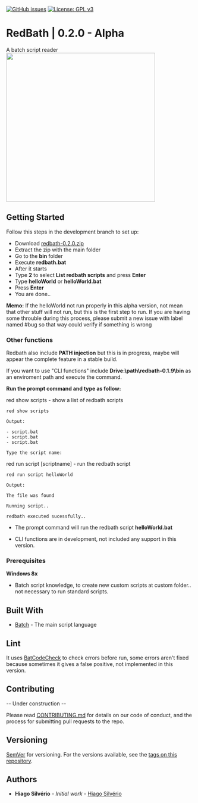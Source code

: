 [![GitHub issues](https://img.shields.io/github/issues-raw/hiagosilverio/redbath)](https://github.com/hiagosilverio/redbath/issues)
[![License: GPL v3](https://img.shields.io/badge/License-GPLv3-blue.svg)](https://github.com/hiagosilverio/redbath/blob/development/LICENSE)

# RedBath | 0.2.0 - Alpha
A batch script reader
<br/><img src="https://i.imgur.com/XtBMGsk.jpg" width="400">
## Getting Started

Follow this steps in the development branch to set up:

-   Download [redbath-0.2.0.zip](https://github.com/hiagosilverio/redbath/releases/tag/0.2.0) 
-   Extract the zip with the main folder
-   Go to the **bin** folder
-   Execute **redbath.bat** 
-   After it starts
-   Type **2** to select **List redbath scripts** and press **Enter**
-   Type **helloWorld** or **helloWorld.bat**
-   Press **Enter**
-   You are done..

**Memo:** If the helloWorld not run properly in this alpha version, not mean that other stuff will not run, but this is the first step to run. If you are having some throuble during this process, please submit a new issue with label named #bug so that way could verify if something is wrong 

### Other functions

Redbath also include **PATH injection** but this is in progress, maybe will appear the complete feature in a stable build.

If you want to use "CLI functions" include **Drive:\path\redbath-0.1.9\bin** as an enviroment path and execute the command.

**Run the prompt command and type as follow:**

red show scripts - show a list of redbath scripts
```
red show scripts
```
```
Output:

- script.bat
- script.bat
- script.bat

Type the script name:
```
red run script [scriptname] - run the redbath script 
```
red run script helloWorld
```
```
Output:

The file was found

Running script..

redbath executed sucessfully..
```
-   The prompt command will run the redbath script **helloWorld.bat**

-   CLI functions are in development, not included any support in this version.

### Prerequisites

**Windows 8x**

  - Batch script knowledge, to create new custom scripts at custom folder.. not necessary to run standard scripts.
## Built With

  *   [Batch](https://docs.microsoft.com/pt-br/windows-server/administration/windows-commands/windows-commands) - The main script language

## Lint

It uses [BatCodeCheck](https://www.robvanderwoude.com/battech_batcodecheck.php) to check errors before run, some errors aren't fixed because sometimes it gives a false positive, not implemented in this version.

## Contributing

-- Under construction --

Please read [CONTRIBUTING.md](https://gist.github.com/hiagosilverio/b24679402957c63ec426) for details on our code of conduct, and the process for submitting pull requests to the repo.

## Versioning

[SemVer](http://semver.org/) for versioning. For the versions available, see the [tags on this repository](https://github.com/hiagosilverio/redbath/tags). 

## Authors

*   **Hiago Silvério** - *Initial work* - [Hiago Silvério](https://github.com/hiagosilverio)

